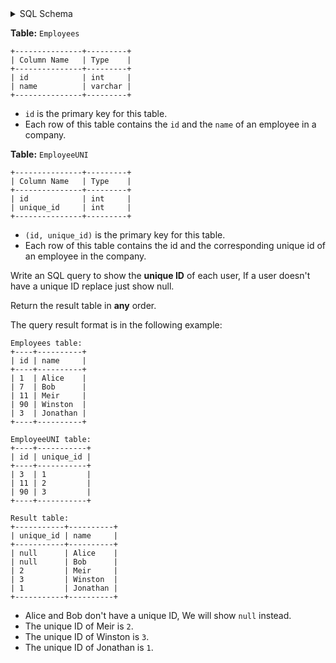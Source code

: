 <details>
<summary> SQL Schema</summary>

```sql
DROP TABLE IF EXISTS Employees;

CREATE TABLE IF NOT EXISTS
  Employees (id int, name varchar(20));

INSERT INTO
  Employees (id, name)
VALUES
  ('1', 'Alice'),
  ('7', 'Bob'),
  ('11', 'Meir'),
  ('90', 'Winston'),
  ('3', 'Jonathan');


DROP TABLE IF EXISTS EmployeeUNI;

CREATE TABLE IF NOT EXISTS
  EmployeeUNI (id int, unique_id int);

INSERT INTO
  EmployeeUNI (id, unique_id)
VALUES
  ('3', '1'),
  ('11', '2'),
  ('90', '3');
```

</details>

**Table:** `Employees`

```
+---------------+---------+
| Column Name   | Type    |
+---------------+---------+
| id            | int     |
| name          | varchar |
+---------------+---------+
```

- `id` is the primary key for this table.
- Each row of this table contains the `id` and the `name` of an employee in a company.

**Table:** `EmployeeUNI`

```
+---------------+---------+
| Column Name   | Type    |
+---------------+---------+
| id            | int     |
| unique_id     | int     |
+---------------+---------+
```

- `(id, unique_id)` is the primary key for this table.
- Each row of this table contains the id and the corresponding unique id of an employee in the company.

Write an SQL query to show the **unique ID** of each user, If a user doesn't have a unique ID replace just show null.

Return the result table in **any** order.

The query result format is in the following example:

```
Employees table:
+----+----------+
| id | name     |
+----+----------+
| 1  | Alice    |
| 7  | Bob      |
| 11 | Meir     |
| 90 | Winston  |
| 3  | Jonathan |
+----+----------+

EmployeeUNI table:
+----+-----------+
| id | unique_id |
+----+-----------+
| 3  | 1         |
| 11 | 2         |
| 90 | 3         |
+----+-----------+

Result table:
+-----------+----------+
| unique_id | name     |
+-----------+----------+
| null      | Alice    |
| null      | Bob      |
| 2         | Meir     |
| 3         | Winston  |
| 1         | Jonathan |
+-----------+----------+
```

- Alice and Bob don't have a unique ID, We will show `null` instead.
- The unique ID of Meir is `2`.
- The unique ID of Winston is `3`.
- The unique ID of Jonathan is `1`.